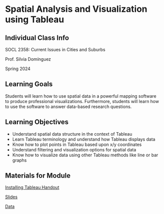 <h1>Spatial Analysis and Visualization using Tableau</h1>

<h2>Individual Class Info</h2>

SOCL 2358: Current Issues in Cities and Suburbs

Prof. Silvia Domínguez

Spring 2024

<h2>Learning Goals</h2>

Students will learn how to use spatial data in a powerful mapping software to produce professional visualizations. Furthermore, students will learn how to use the software to answer data-based research questions. 

<h2>Learning Objectives</h2>

* Understand spatial data structure in the context of Tableau
* Learn Tableau terminology and understand how Tableau displays data
* Know how to plot points in Tableau based upon x/y coordinates
* Understand filtering and visualization options for spatial data
* Know how to visualize data using other Tableau methods like line or bar graphs

<h2>Materials for Module</h2>

[Installing Tableau Handout](https://github.com/NULabNortheastern/digitalassignmentshowcase/blob/master/data-visualization/sp24-dominguez-socl2358-tableau/handout-installing-tableau.pdf)

[Slides](https://github.com/NULabNortheastern/digitalassignmentshowcase/blob/master/data-visualization/sp24-dominguez-socl2358-tableau/tableau-slides.pdf)

[Data](https://github.com/NULabNortheastern/digitalassignmentshowcase/tree/master/data-visualization/sp24-dominguez-socl2358-tableau/data)
